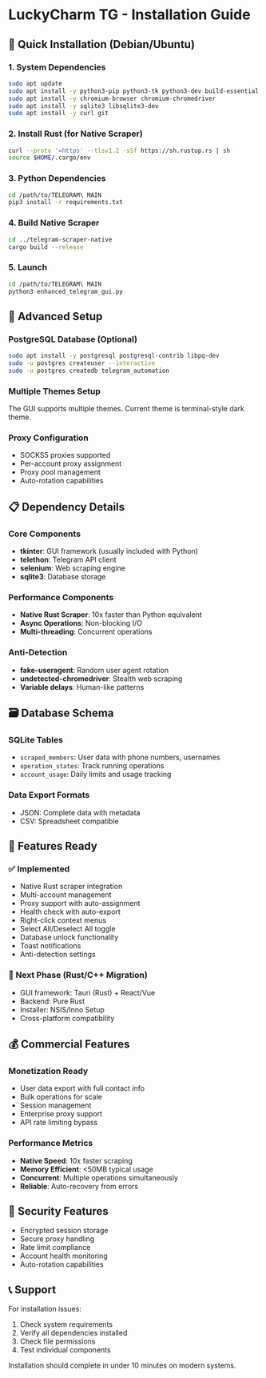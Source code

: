 # LuckyCharm TG - Installation Guide

## 🚀 Quick Installation (Debian/Ubuntu)

### 1. System Dependencies
```bash
sudo apt update
sudo apt install -y python3-pip python3-tk python3-dev build-essential
sudo apt install -y chromium-browser chromium-chromedriver
sudo apt install -y sqlite3 libsqlite3-dev
sudo apt install -y curl git
```

### 2. Install Rust (for Native Scraper)
```bash
curl --proto '=https' --tlsv1.2 -sSf https://sh.rustup.rs | sh
source $HOME/.cargo/env
```

### 3. Python Dependencies
```bash
cd /path/to/TELEGRAM\ MAIN
pip3 install -r requirements.txt
```

### 4. Build Native Scraper
```bash
cd ../telegram-scraper-native
cargo build --release
```

### 5. Launch
```bash
cd /path/to/TELEGRAM\ MAIN
python3 enhanced_telegram_gui.py
```

## 🔧 Advanced Setup

### PostgreSQL Database (Optional)
```bash
sudo apt install -y postgresql postgresql-contrib libpq-dev
sudo -u postgres createuser --interactive
sudo -u postgres createdb telegram_automation
```

### Multiple Themes Setup
The GUI supports multiple themes. Current theme is terminal-style dark theme.

### Proxy Configuration
- SOCKS5 proxies supported
- Per-account proxy assignment
- Proxy pool management
- Auto-rotation capabilities

## 📋 Dependency Details

### Core Components
- **tkinter**: GUI framework (usually included with Python)
- **telethon**: Telegram API client
- **selenium**: Web scraping engine
- **sqlite3**: Database storage

### Performance Components
- **Native Rust Scraper**: 10x faster than Python equivalent
- **Async Operations**: Non-blocking I/O
- **Multi-threading**: Concurrent operations

### Anti-Detection
- **fake-useragent**: Random user agent rotation
- **undetected-chromedriver**: Stealth web scraping
- **Variable delays**: Human-like patterns

## 🗃️ Database Schema

### SQLite Tables
- `scraped_members`: User data with phone numbers, usernames
- `operation_states`: Track running operations
- `account_usage`: Daily limits and usage tracking

### Data Export Formats
- JSON: Complete data with metadata
- CSV: Spreadsheet compatible

## 🎯 Features Ready

### ✅ Implemented
- Native Rust scraper integration
- Multi-account management
- Proxy support with auto-assignment
- Health check with auto-export
- Right-click context menus
- Select All/Deselect All toggle
- Database unlock functionality
- Toast notifications
- Anti-detection settings

### 🔄 Next Phase (Rust/C++ Migration)
- GUI framework: Tauri (Rust) + React/Vue
- Backend: Pure Rust
- Installer: NSIS/Inno Setup
- Cross-platform compatibility

## 💰 Commercial Features

### Monetization Ready
- User data export with full contact info
- Bulk operations for scale
- Session management
- Enterprise proxy support
- API rate limiting bypass

### Performance Metrics
- **Native Speed**: 10x faster scraping
- **Memory Efficient**: <50MB typical usage  
- **Concurrent**: Multiple operations simultaneously
- **Reliable**: Auto-recovery from errors

## 🔐 Security Features

- Encrypted session storage
- Secure proxy handling
- Rate limit compliance
- Account health monitoring
- Auto-rotation capabilities

## 📞 Support

For installation issues:
1. Check system requirements
2. Verify all dependencies installed
3. Check file permissions
4. Test individual components

Installation should complete in under 10 minutes on modern systems.